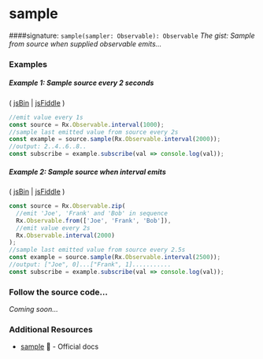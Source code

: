 # sample
####signature: `sample(sampler: Observable): Observable`
*The gist: Sample from source when supplied observable emits...*


### Examples

##### Example 1: Sample source every 2 seconds

( [jsBin](http://jsbin.com/gemebopifu/1/edit?js,console) | [jsFiddle](https://jsfiddle.net/btroncone/8wsbuvjb/) )

```js
//emit value every 1s
const source = Rx.Observable.interval(1000);
//sample last emitted value from source every 2s 
const example = source.sample(Rx.Observable.interval(2000));
//output: 2..4..6..8..
const subscribe = example.subscribe(val => console.log(val));
```

##### Example 2: Sample source when interval emits

( [jsBin](http://jsbin.com/cunicepube/1/edit?js,console) | [jsFiddle](https://jsfiddle.net/btroncone/b33kg9dn/) )

```js
const source = Rx.Observable.zip(
  //emit 'Joe', 'Frank' and 'Bob' in sequence
  Rx.Observable.from(['Joe', 'Frank', 'Bob']),
  //emit value every 2s
  Rx.Observable.interval(2000)
);
//sample last emitted value from source every 2.5s
const example = source.sample(Rx.Observable.interval(2500));
//output: ["Joe", 0]...["Frank", 1]...........
const subscribe = example.subscribe(val => console.log(val));
```

### Follow the source code...
*Coming soon...*


### Additional Resources
* [sample](http://reactivex.io/rxjs/class/es6/Observable.js~Observable.html#instance-method-sample) :newspaper: - Official docs
